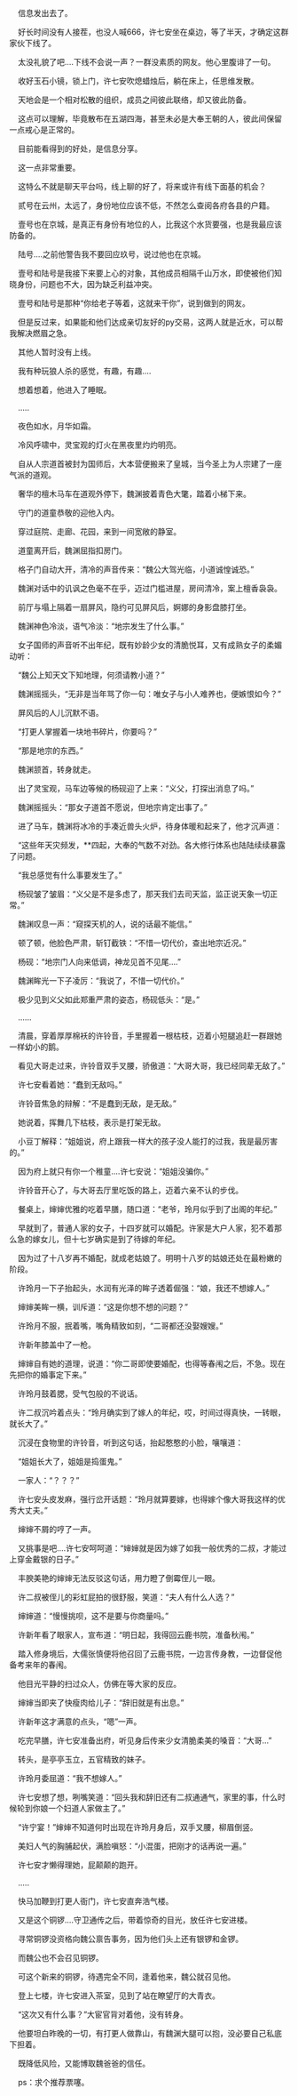     信息发出去了。

    好长时间没有人接茬，也没人喊666，许七安坐在桌边，等了半天，才确定这群家伙下线了。

    太没礼貌了吧....下线不会说一声？一群没素质的网友。他心里腹诽了一句。

    收好玉石小镜，锁上门，许七安吹熄蜡烛后，躺在床上，任思维发散。

    天地会是一个相对松散的组织，成员之间彼此联络，却又彼此防备。

    这点可以理解，毕竟散布在五湖四海，甚至未必是大奉王朝的人，彼此间保留一点戒心是正常的。

    目前能看得到的好处，是信息分享。

    这一点非常重要。

    这特么不就是聊天平台吗，线上聊的好了，将来或许有线下面基的机会？

    贰号在云州，太远了，身份地位应该不低，不然怎么查阅各府各县的户籍。

    壹号也在京城，是真正有身份有地位的人，比我这个水货要强，也是我最应该防备的。

    陆号....之前他警告我不要回应玖号，说过他也在京城。

    壹号和陆号是我接下来要上心的对象，其他成员相隔千山万水，即使被他们知晓身份，问题也不大，因为缺乏利益冲突。

    壹号和陆号是那种“你给老子等着，这就来干你”，说到做到的网友。

    但是反过来，如果能和他们达成亲切友好的py交易，这两人就是近水，可以帮我解决燃眉之急。

    其他人暂时没有上线。

    我有种玩狼人杀的感觉，有趣，有趣....

    想着想着，他进入了睡眠。

    .....

    夜色如水，月华如霜。

    冷风呼啸中，灵宝观的灯火在黑夜里灼灼明亮。

    自从人宗道首被封为国师后，大本营便搬来了皇城，当今圣上为人宗建了一座气派的道观。

    奢华的檀木马车在道观外停下，魏渊披着青色大氅，踏着小梯下来。

    守门的道童恭敬的迎他入内。

    穿过庭院、走廊、花园，来到一间宽敞的静室。

    道童离开后，魏渊屈指扣房门。

    格子门自动大开，清冷的声音传来：“魏公大驾光临，小道诚惶诚恐。”

    魏渊对话中的讥讽之色毫不在乎，迈过门槛进屋，房间清冷，案上檀香袅袅。

    前厅与塌上隔着一扇屏风，隐约可见屏风后，婀娜的身影盘膝打坐。

    魏渊神色冷淡，语气冷淡：“地宗发生了什么事。”

    女子国师的声音听不出年纪，既有妙龄少女的清脆悦耳，又有成熟女子的柔媚动听：

    “魏公上知天文下知地理，何须请教小道？”

    魏渊摇摇头，“无非是当年骂了你一句：唯女子与小人难养也，便嫉恨如今？”

    屏风后的人儿沉默不语。

    “打更人掌握着一块地书碎片，你要吗？”

    “那是地宗的东西。”

    魏渊颔首，转身就走。

    出了灵宝观，马车边等候的杨砚迎了上来：“义父，打探出消息了吗。”

    魏渊摇摇头：“那女子道首不愿说，但地宗肯定出事了。”

    进了马车，魏渊将冰冷的手凑近兽头火炉，待身体暖和起来了，他才沉声道：

    “这些年天灾频发，**四起，大奉的气数不对劲。各大修行体系也陆陆续续暴露了问题。

    “我总感觉有什么事要发生了。”

    杨砚皱了皱眉：“义父是不是多虑了，那天我们去司天监，监正说天象一切正常。”

    魏渊叹息一声：“窥探天机的人，说的话最不能信。”

    顿了顿，他脸色严肃，斩钉截铁：“不惜一切代价，查出地宗近况。”

    杨砚：“地宗门人向来低调，神龙见首不见尾....”

    魏渊眸光一下子凌厉：“我说了，不惜一切代价。”

    极少见到义父如此郑重严肃的姿态，杨砚低头：“是。”

    ......

    清晨，穿着厚厚棉袄的许铃音，手里握着一根枯枝，迈着小短腿追赶一群跟她一样幼小的鹅。

    看见大哥走过来，许铃音双手叉腰，骄傲道：“大哥大哥，我已经同辈无敌了。”

    许七安看着她：“蠢到无敌吗。”

    许铃音焦急的辩解：“不是蠢到无敌，是无敌。”

    她说着，挥舞几下枯枝，表示是打架无敌。

    小豆丁解释：“姐姐说，府上跟我一样大的孩子没人能打的过我，我是最厉害的。”

    因为府上就只有你一个稚童....许七安说：“姐姐没骗你。”

    许铃音开心了，与大哥去厅里吃饭的路上，迈着六亲不认的步伐。

    餐桌上，婶婶优雅的吃着早膳，随口道：“老爷，玲月似乎到了出阁的年纪。”

    早就到了，普通人家的女子，十四岁就可以婚配。许家是大户人家，犯不着那么急的嫁女儿，但十七岁确实是到了待嫁的年纪。

    因为过了十八岁再不婚配，就成老姑娘了。明明十八岁的姑娘还处在最粉嫩的阶段。

    许玲月一下子抬起头，水润有光泽的眸子透着倔强：“娘，我还不想嫁人。”

    婶婶美眸一横，训斥道：“这是你想不想的问题？”

    许玲月不服，抿着嘴，嘴角精致如刻，“二哥都还没娶嫂嫂。”

    许新年膝盖中了一枪。

    婶婶自有她的道理，说道：“你二哥即使要婚配，也得等春闱之后，不急。现在先把你的婚事定下来。”

    许玲月鼓着腮，受气包般的不说话。

    许二叔沉吟着点头：“玲月确实到了嫁人的年纪，哎，时间过得真快，一转眼，就长大了。”

    沉浸在食物里的许铃音，听到这句话，抬起憨憨的小脸，嚷嚷道：

    “姐姐长大了，姐姐是捣蛋鬼。”

    一家人：“？？？”

    许七安头皮发麻，强行岔开话题：“玲月就算要嫁，也得嫁个像大哥我这样的优秀大丈夫。”

    婶婶不屑的哼了一声。

    又挑事是吧....许七安呵呵道：“婶婶就是因为嫁了如我一般优秀的二叔，才能过上穿金戴银的日子。”

    丰腴美艳的婶婶无法反驳这句话，用力瞪了倒霉侄儿一眼。

    许二叔被侄儿的彩虹屁拍的很舒服，笑道：“夫人有什么人选？”

    婶婶道：“慢慢挑呗，这不是要与你商量吗。”

    许新年看了眼家人，宣布道：“明日起，我得回云鹿书院，准备秋闱。”

    踏入修身境后，大儒张慎便将他召回了云鹿书院，一边言传身教，一边督促他备考来年的春闱。

    他目光平静的扫过众人，仿佛在等大家的反应。

    婶婶当即夹了快瘦肉给儿子：“辞旧就是有出息。”

    许新年这才满意的点头，“嗯”一声。

    吃完早膳，许七安准备出府，听见身后传来少女清脆柔美的嗓音：“大哥...”

    转头，是亭亭玉立，五官精致的妹子。

    许玲月委屈道：“我不想嫁人。”

    许七安想了想，咧嘴笑道：“回头我和辞旧还有二叔通通气，家里的事，什么时候轮到你娘一个妇道人家做主了。”

    “许宁宴！”婶婶不知道何时出现在许玲月身后，双手叉腰，柳眉倒竖。

    美妇人气的胸脯起伏，满脸嗔怒：“小混蛋，把刚才的话再说一遍。”

    许七安才懒得理她，屁颠颠的跑开。

    .....

    快马加鞭到打更人衙门，许七安直奔浩气楼。

    又是这个铜锣....守卫通传之后，带着惊奇的目光，放任许七安进楼。

    寻常铜锣没资格向魏公禀告事务，因为他们头上还有银锣和金锣。

    而魏公也不会召见铜锣。

    可这个新来的铜锣，待遇完全不同，逢着他来，魏公就召见他。

    登上七楼，许七安进入茶室，见到了站在瞭望厅的大青衣。

    “这次又有什么事？”大宦官背对着他，没有转身。

    他要坦白昨晚的一切，有打更人做靠山，有魏渊大腿可以抱，没必要自己私底下担着。

    既降低风险，又能博取魏爸爸的信任。

    ps：求个推荐票噻。
